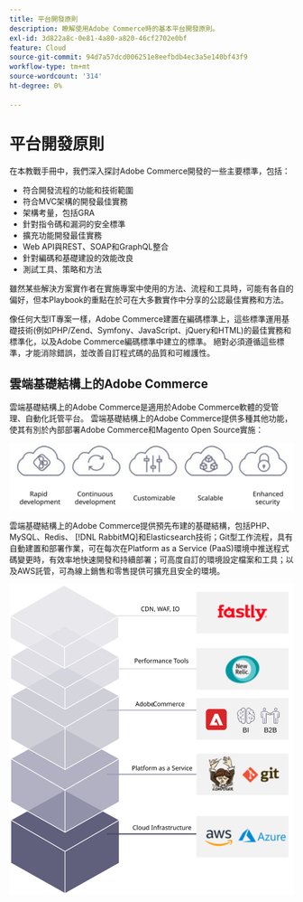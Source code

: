```yaml
---
title: 平台開發原則
description: 瞭解使用Adobe Commerce時的基本平台開發原則。
exl-id: 3d822a8c-0e81-4a80-a820-46cf2702e0bf
feature: Cloud
source-git-commit: 94d7a57dcd006251e8eefbdb4ec3a5e140bf43f9
workflow-type: tm+mt
source-wordcount: '314'
ht-degree: 0%

---
```


# 平台開發原則

在本教戰手冊中，我們深入探討Adobe Commerce開發的一些主要標準，包括：

- 符合開發流程的功能和技術範圍
- 符合MVC架構的開發最佳實務
- 架構考量，包括GRA
- 針對指令碼和漏洞的安全標準
- 擴充功能開發最佳實務
- Web API與REST、SOAP和GraphQL整合
- 針對編碼和基礎建設的效能改良
- 測試工具、策略和方法

雖然某些解決方案實作者在實施專案中使用的方法、流程和工具時，可能有各自的偏好，但本Playbook的重點在於可在大多數實作中分享的公認最佳實務和方法。

像任何大型IT專案一樣，Adobe Commerce建置在編碼標準上，這些標準運用基礎技術(例如PHP/Zend、Symfony、JavaScript、jQuery和HTML)的最佳實務和標準化，以及Adobe Commerce編碼標準中建立的標準。 絕對必須遵循這些標準，才能消除錯誤，並改善自訂程式碼的品質和可維護性。

## 雲端基礎結構上的Adobe Commerce

雲端基礎結構上的Adobe Commerce是適用於Adobe Commerce軟體的受管理、自動化託管平台。 雲端基礎結構上的Adobe Commerce提供多種其他功能，使其有別於內部部署Adobe Commerce和Magento Open Source實施：

![Adobe Commerce元件資訊圖形](../../assets/playbooks/commerce-cloud.svg)

雲端基礎結構上的Adobe Commerce提供預先布建的基礎結構，包括PHP、MySQL、Redis、 [!DNL RabbitMQ]和Elasticsearch技術；Git型工作流程，具有自動建置和部署作業，可在每次在Platform as a Service (PaaS)環境中推送程式碼變更時，有效率地快速開發和持續部署；可高度自訂的環境設定檔案和工具；以及AWS託管，可為線上銷售和零售提供可擴充且安全的環境。

![Adobe Commerce元件資訊圖形](../../assets/playbooks/cloud-tech-stack.svg)

